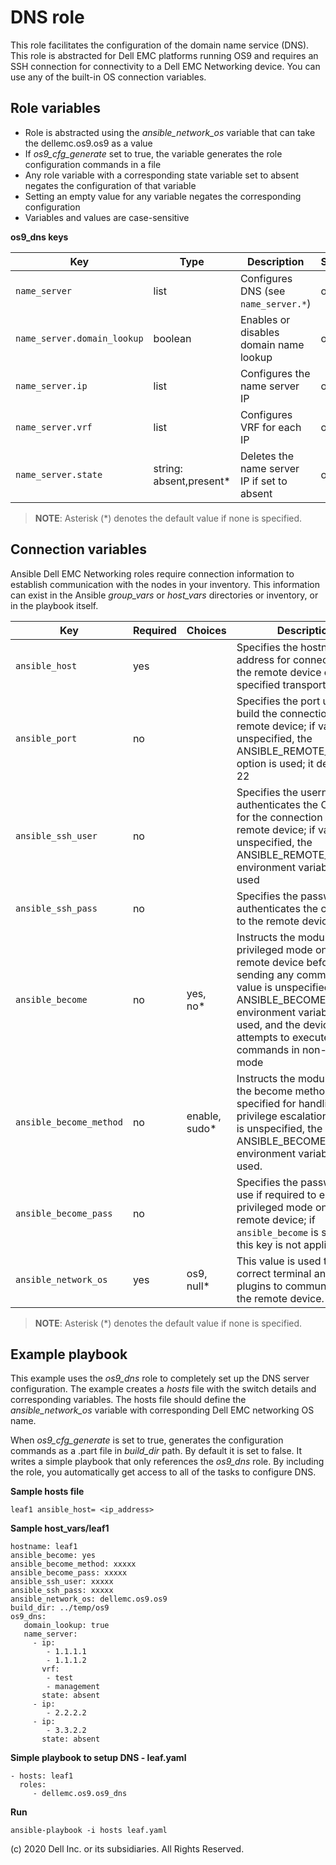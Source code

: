 DNS role
========

This role facilitates the configuration of the domain name service (DNS). This role is abstracted for Dell EMC platforms running OS9 and requires an SSH connection for connectivity to a Dell EMC Networking device. You can use any of the built-in OS connection variables.

Role variables
--------------

- Role is abstracted using the *ansible_network_os* variable that can take the dellemc.os9.os9 as a value
- If *os9_cfg_generate* set to true, the variable generates the role configuration commands in a file
- Any role variable with a corresponding state variable set to absent negates the configuration of that variable
- Setting an empty value for any variable negates the corresponding configuration
- Variables and values are case-sensitive

**os9_dns keys**

| Key        | Type                      | Description                                             | Support               |
|------------|---------------------------|---------------------------------------------------------|-----------------------|
| ``name_server`` | list | Configures DNS (see ``name_server.*``) | os9 |
| ``name_server.domain_lookup`` | boolean | Enables or disables domain name lookup   | os9 |
| ``name_server.ip`` | list | Configures the name server IP | os9 |
| ``name_server.vrf`` | list | Configures VRF for each IP | os9 |
| ``name_server.state`` | string: absent,present\* | Deletes the name server IP if set to absent | os9 |

> **NOTE**: Asterisk (\*) denotes the default value if none is specified. 

Connection variables
--------------------

Ansible Dell EMC Networking roles require connection information to establish communication with the nodes in your inventory. This information can exist in the Ansible *group_vars* or *host_vars* directories or inventory, or in the playbook itself.

| Key         | Required | Choices    | Description                                         |
|-------------|----------|------------|-----------------------------------------------------|
| ``ansible_host`` | yes      |            | Specifies the hostname or address for connecting to the remote device over the specified transport |
| ``ansible_port`` | no       |            | Specifies the port used to build the connection to the remote device; if value is unspecified, the ANSIBLE_REMOTE_PORT option is used; it defaults to 22 |
| ``ansible_ssh_user`` | no       |            | Specifies the username that authenticates the CLI login for the connection to the remote device; if value is unspecified, the ANSIBLE_REMOTE_USER environment variable value is used  |
| ``ansible_ssh_pass`` | no       |            | Specifies the password that authenticates the connection to the remote device.  |
| ``ansible_become`` | no       | yes, no\*   | Instructs the module to enter privileged mode on the remote device before sending any commands; if value is unspecified, the ANSIBLE_BECOME environment variable value is used, and the device attempts to execute all commands in non-privileged mode |
| ``ansible_become_method`` | no       | enable, sudo\*   | Instructs the module to allow the become method to be specified for handling privilege escalation; if value is unspecified, the ANSIBLE_BECOME_METHOD environment variable value is used. |
| ``ansible_become_pass`` | no       |            | Specifies the password to use if required to enter privileged mode on the remote device; if ``ansible_become`` is set to no this key is not applicable. |
| ``ansible_network_os`` | yes      | os9, null\*  | This value is used to load the correct terminal and cliconf plugins to communicate with the remote device. |

> **NOTE**: Asterisk (\*) denotes the default value if none is specified.

Example playbook
----------------

This example uses the *os9_dns* role to completely set up the DNS server configuration. The example creates a *hosts* file with the switch details and corresponding variables. The hosts file should define the *ansible_network_os* variable with corresponding Dell EMC networking OS name.

When *os9_cfg_generate* is set to true, generates the configuration commands as a .part file in *build_dir* path. By default it is set to false. It writes a simple playbook that only references the *os9_dns* role. By including the role, you automatically get access to all of the tasks to configure DNS.

**Sample hosts file**

    leaf1 ansible_host= <ip_address> 

**Sample host_vars/leaf1**

    hostname: leaf1
    ansible_become: yes
    ansible_become_method: xxxxx
    ansible_become_pass: xxxxx
    ansible_ssh_user: xxxxx
    ansible_ssh_pass: xxxxx
    ansible_network_os: dellemc.os9.os9
    build_dir: ../temp/os9	  
	os9_dns:
	   domain_lookup: true
	   name_server:
		 - ip:
			- 1.1.1.1
			- 1.1.1.2
		   vrf:
			- test
			- management
		   state: absent
		 - ip:
			- 2.2.2.2
		 - ip:
			- 3.3.2.2
		   state: absent

**Simple playbook to setup DNS - leaf.yaml**

    - hosts: leaf1
      roles:
         - dellemc.os9.os9_dns

**Run**

    ansible-playbook -i hosts leaf.yaml

(c) 2020 Dell Inc. or its subsidiaries.  All Rights Reserved.
